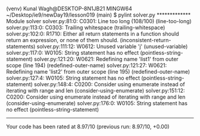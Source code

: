 (venv)
Kunal Wagh@DESKTOP-8N1JB21 MINGW64 ~/Desktop/ie9/newDay19/lesson019 (main)
$ pylint solver.py
************* Module solver
solver.py:81:0: C0301: Line too long (108/100) (line-too-long)
solver.py:113:0: C0303: Trailing whitespace (trailing-whitespace)
solver.py:102:0: R1710: Either all return statements in a function should return an expression, or none of them should. (inconsistent-return-statements)
solver.py:111:12: W0612: Unused variable 'j' (unused-variable)
solver.py:117:0: W0105: String statement has no effect (pointless-string-statement)
solver.py:121:20: W0621: Redefining name 'list1' from outer scope (line 194) (redefined-outer-name)
solver.py:121:27: W0621: Redefining name 'list2' from outer scope (line 195) (redefined-outer-name)
solver.py:127:4: W0105: String statement has no effect (pointless-string-statement)
solver.py:148:4: C0200: Consider using enumerate instead of iterating with range and len (consider-using-enumerate)
solver.py:151:12: C0200: Consider using enumerate instead of iterating with range and len (consider-using-enumerate)
solver.py:176:0: W0105: String statement has no effect (pointless-string-statement)

------------------------------------------------------------------
Your code has been rated at 8.97/10 (previous run: 8.97/10, +0.00)

